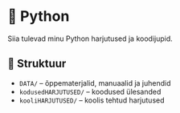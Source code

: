# 🐍 Python

Siia tulevad minu Python harjutused ja koodijupid.


## 📁 Struktuur

- `DATA/` – õppematerjalid, manuaalid ja juhendid
- `kodusedHARJUTUSED/` – koodused ülesanded
- `kooliHARJUTUSED/` – koolis tehtud harjutused
